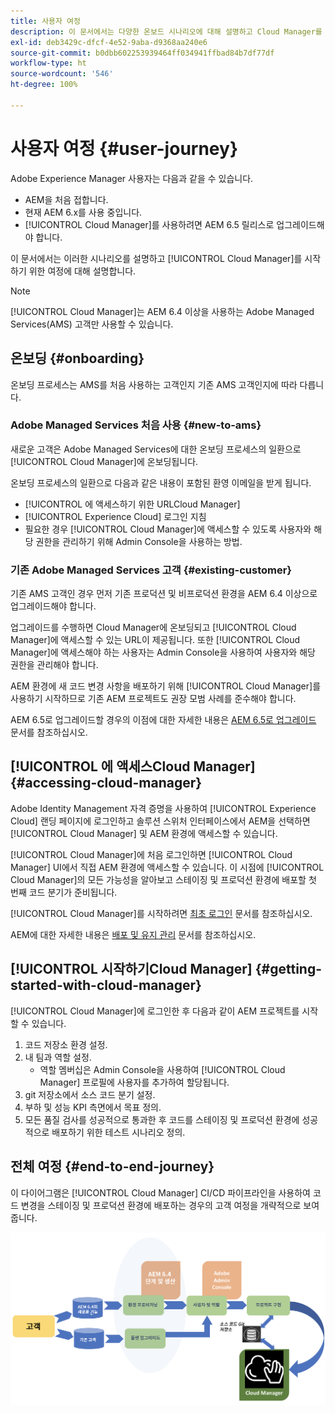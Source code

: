 ```yaml
---
title: 사용자 여정
description: 이 문서에서는 다양한 온보드 시나리오에 대해 설명하고 Cloud Manager를 사용하여 시작하는 과정을 설명합니다.
exl-id: deb3429c-dfcf-4e52-9aba-d9368aa240e6
source-git-commit: b0dbb602253939464ff034941ffbad84b7df77df
workflow-type: ht
source-wordcount: '546'
ht-degree: 100%

---
```



# 사용자 여정 {#user-journey}

Adobe Experience Manager 사용자는 다음과 같을 수 있습니다.

* AEM을 처음 접합니다.
* 현재 AEM 6.x를 사용 중입니다.
* [!UICONTROL Cloud Manager]를 사용하려면 AEM 6.5 릴리스로 업그레이드해야 합니다.

이 문서에서는 이러한 시나리오를 설명하고 [!UICONTROL Cloud Manager]를 시작하기 위한 여정에 대해 설명합니다.

>[!NOTE]
>
>[!UICONTROL Cloud Manager]는 AEM 6.4 이상을 사용하는 Adobe Managed Services(AMS) 고객만 사용할 수 있습니다.

## 온보딩 {#onboarding}

온보딩 프로세스는 AMS를 처음 사용하는 고객인지 기존 AMS 고객인지에 따라 다릅니다.

### Adobe Managed Services 처음 사용 {#new-to-ams}

새로운 고객은 Adobe Managed Services에 대한 온보딩 프로세스의 일환으로 [!UICONTROL Cloud Manager]에 온보딩됩니다.

온보딩 프로세스의 일환으로 다음과 같은 내용이 포함된 환영 이메일을 받게 됩니다.

* [!UICONTROL 에 액세스하기 위한 URLCloud Manager]
* [!UICONTROL Experience Cloud] 로그인 지침
* 필요한 경우 [!UICONTROL Cloud Manager]에 액세스할 수 있도록 사용자와 해당 권한을 관리하기 위해 Admin Console을 사용하는 방법.

### 기존 Adobe Managed Services 고객 {#existing-customer}

기존 AMS 고객인 경우 먼저 기존 프로덕션 및 비프로덕션 환경을 AEM 6.4 이상으로 업그레이드해야 합니다.

업그레이드를 수행하면 Cloud Manager에 온보딩되고 [!UICONTROL Cloud Manager]에 액세스할 수 있는 URL이 제공됩니다. 또한 [!UICONTROL Cloud Manager]에 액세스해야 하는 사용자는 Admin Console을 사용하여 사용자와 해당 권한을 관리해야 합니다.

AEM 환경에 새 코드 변경 사항을 배포하기 위해 [!UICONTROL Cloud Manager]를 사용하기 시작하므로 기존 AEM 프로젝트도 권장 모범 사례를 준수해야 합니다.

AEM 6.5로 업그레이드할 경우의 이점에 대한 자세한 내용은 [AEM 6.5로 업그레이드](https://experienceleague.adobe.com/docs/experience-manager-65/deploying/upgrading/upgrade.html) 문서를 참조하십시오.

## [!UICONTROL 에 액세스Cloud Manager] {#accessing-cloud-manager}

Adobe Identity Management 자격 증명을 사용하여 [!UICONTROL Experience Cloud] 랜딩 페이지에 로그인하고 솔루션 스위처 인터페이스에서 AEM을 선택하면 [!UICONTROL Cloud Manager] 및 AEM 환경에 액세스할 수 있습니다.

[!UICONTROL Cloud Manager]에 처음 로그인하면 [!UICONTROL Cloud Manager] UI에서 직접 AEM 환경에 액세스할 수 있습니다. 이 시점에 [!UICONTROL Cloud Manager]의 모든 가능성을 알아보고 스테이징 및 프로덕션 환경에 배포할 첫 번째 코드 분기가 준비됩니다.

[!UICONTROL Cloud Manager]를 시작하려면 [최초 로그인](/help/getting-started/first-time-login.md) 문서를 참조하십시오.

AEM에 대한 자세한 내용은 [배포 및 유지 관리](https://experienceleague.adobe.com/docs/experience-manager-65/deploying/deploying/deploy.html) 문서를 참조하십시오.

## [!UICONTROL  시작하기Cloud Manager] {#getting-started-with-cloud-manager}

[!UICONTROL Cloud Manager]에 로그인한 후 다음과 같이 AEM 프로젝트를 시작할 수 있습니다.

1. 코드 저장소 환경 설정.
1. 내 팀과 역할 설정.
   * 역할 멤버십은 Admin Console을 사용하여 [!UICONTROL Cloud Manager] 프로필에 사용자를 추가하여 할당됩니다.
1. git 저장소에서 소스 코드 분기 설정.
1. 부하 및 성능 KPI 측면에서 목표 정의.
1. 모든 품질 검사를 성공적으로 통과한 후 코드를 스테이징 및 프로덕션 환경에 성공적으로 배포하기 위한 테스트 시나리오 정의.

## 전체 여정 {#end-to-end-journey}

이 다이어그램은 [!UICONTROL Cloud Manager] CI/CD 파이프라인을 사용하여 코드 변경을 스테이징 및 프로덕션 환경에 배포하는 경우의 고객 여정을 개략적으로 보여 줍니다.

![전체 여정](/help/assets/screen_shot_2018-05-15at124004pm.png)
